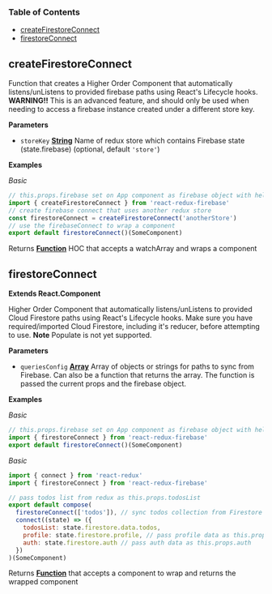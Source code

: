 <!-- Generated by documentation.js. Update this documentation by updating the source code. -->

### Table of Contents

-   [createFirestoreConnect](#createfirestoreconnect)
-   [firestoreConnect](#firestoreconnect)

## createFirestoreConnect

Function that creates a Higher Order Component that
automatically listens/unListens to provided firebase paths using
React's Lifecycle hooks.
**WARNING!!** This is an advanced feature, and should only be used when
needing to access a firebase instance created under a different store key.

**Parameters**

-   `storeKey` **[String](https://developer.mozilla.org/en-US/docs/Web/JavaScript/Reference/Global_Objects/String)** Name of redux store which contains
    Firebase state (state.firebase) (optional, default `'store'`)

**Examples**

_Basic_

```javascript
// this.props.firebase set on App component as firebase object with helpers
import { createFirestoreConnect } from 'react-redux-firebase'
// create firebase connect that uses another redux store
const firestoreConnect = createFirestoreConnect('anotherStore')
// use the firebaseConnect to wrap a component
export default firestoreConnect()(SomeComponent)
```

Returns **[Function](https://developer.mozilla.org/en-US/docs/Web/JavaScript/Reference/Statements/function)** HOC that accepts a watchArray and wraps a component

## firestoreConnect

**Extends React.Component**

Higher Order Component that automatically listens/unListens
to provided Cloud Firestore paths using React's Lifecycle hooks. Make sure you
have required/imported Cloud Firestore, including it's reducer, before
attempting to use. **Note** Populate is not yet supported.

**Parameters**

-   `queriesConfig` **[Array](https://developer.mozilla.org/en-US/docs/Web/JavaScript/Reference/Global_Objects/Array)** Array of objects or strings for paths to sync
    from Firebase. Can also be a function that returns the array. The function
    is passed the current props and the firebase object.

**Examples**

_Basic_

```javascript
// this.props.firebase set on App component as firebase object with helpers
import { firestoreConnect } from 'react-redux-firebase'
export default firestoreConnect()(SomeComponent)
```

_Basic_

```javascript
import { connect } from 'react-redux'
import { firestoreConnect } from 'react-redux-firebase'

// pass todos list from redux as this.props.todosList
export default compose(
  firestoreConnect(['todos']), // sync todos collection from Firestore into redux
  connect((state) => ({
    todosList: state.firestore.data.todos,
    profile: state.firestore.profile, // pass profile data as this.props.profile
    auth: state.firestore.auth // pass auth data as this.props.auth
  })
)(SomeComponent)
```

Returns **[Function](https://developer.mozilla.org/en-US/docs/Web/JavaScript/Reference/Statements/function)** that accepts a component to wrap and returns the wrapped component

